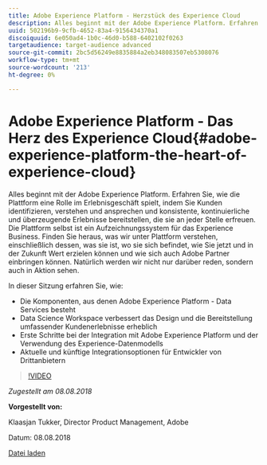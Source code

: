 ```yaml
---
title: Adobe Experience Platform - Herzstück des Experience Cloud
description: Alles beginnt mit der Adobe Experience Platform. Erfahren Sie, wie die Plattform eine Rolle im Erlebnisgeschäft spielt, indem Sie Kunden identifizieren, verstehen und ansprechen und konsistente, kontinuierliche und überzeugende Erlebnisse bereitstellen, die sie an jeder Stelle erfreuen.
uuid: 502196b9-9cfb-4652-83a4-9156434370a1
discoiquuid: 6e050ad4-1b0c-46d0-b588-6402102f0263
targetaudience: target-audience advanced
source-git-commit: 2bc5d56249e8835884a2eb348083507eb5308076
workflow-type: tm+mt
source-wordcount: '213'
ht-degree: 0%

---
```



# Adobe Experience Platform - Das Herz des Experience Cloud{#adobe-experience-platform-the-heart-of-experience-cloud}

Alles beginnt mit der Adobe Experience Platform. Erfahren Sie, wie die Plattform eine Rolle im Erlebnisgeschäft spielt, indem Sie Kunden identifizieren, verstehen und ansprechen und konsistente, kontinuierliche und überzeugende Erlebnisse bereitstellen, die sie an jeder Stelle erfreuen. Die Plattform selbst ist ein Aufzeichnungssystem für das Experience Business.  Finden Sie heraus, was wir unter Plattform verstehen, einschließlich dessen, was sie ist, wo sie sich befindet, wie Sie jetzt und in der Zukunft Wert erzielen können und wie sich auch Adobe Partner einbringen können. Natürlich werden wir nicht nur darüber reden, sondern auch in Aktion sehen.

In dieser Sitzung erfahren Sie, wie:

* Die Komponenten, aus denen Adobe Experience Platform - Data Services besteht
* Data Science Workspace verbessert das Design und die Bereitstellung umfassender Kundenerlebnisse erheblich
* Erste Schritte bei der Integration mit Adobe Experience Platform und der Verwendung des Experience-Datenmodells
* Aktuelle und künftige Integrationsoptionen für Entwickler von Drittanbietern

>[!VIDEO](https://video.tv.adobe.com/v/23270/?quality=9)

*Zugestellt am 08.08.2018*

**Vorgestellt von:**

Klaasjan Tukker, Director Product Management, Adobe

Datum: 08.08.2018

[Datei laden](assets/20180808-gems-adobe+cloud+platform-experience+system+of+record-1.pdf)

<!--
[Get back to the Overview](https://helpx.adobe.com/experience-manager/kt/eseminars/gems/aem-index.html)
-->
